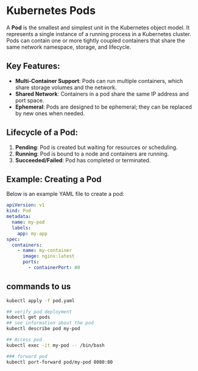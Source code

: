# Kubernetes Pods

A **Pod** is the smallest and simplest unit in the Kubernetes object model. It represents a single instance of a running process in a Kubernetes cluster. Pods can contain one or more tightly coupled containers that share the same network namespace, storage, and lifecycle.

## Key Features:
- **Multi-Container Support**: Pods can run multiple containers, which share storage volumes and the network.
- **Shared Network**: Containers in a pod share the same IP address and port space.
- **Ephemeral**: Pods are designed to be ephemeral; they can be replaced by new ones when needed.

## Lifecycle of a Pod:
1. **Pending**: Pod is created but waiting for resources or scheduling.
2. **Running**: Pod is bound to a node and containers are running.
3. **Succeeded/Failed**: Pod has completed or terminated.

## Example: Creating a Pod
Below is an example YAML file to create a pod:

```yaml
apiVersion: v1
kind: Pod
metadata:
  name: my-pod
  labels:
    app: my-app
spec:
  containers:
    - name: my-container
      image: nginx:latest
      ports:
        - containerPort: 80
```
## commands to us
```bash
kubectl apply -f pod.yaml

## verify pod deployment
kubectl get pods
## see information about the pod
kubectl describe pod my-pod

## Access pod
kubectl exec -it my-pod -- /bin/bash

### forward pod
kubectl port-forward pod/my-pod 8080:80
```